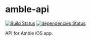 # amble-api

[![Build Status](https://travis-ci.com/jonomuller/amble-api.svg?token=77dffccSF6M8atNRQtfP&branch=master)](https://travis-ci.com/jonomuller/amble-api)
[![dependencies Status](https://david-dm.org/jonomuller/amble-api/status.svg)](https://david-dm.org/jonomuller/amble-api)

API for Amble iOS app.
